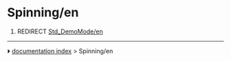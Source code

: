 # Spinning/en
1.  REDIRECT [Std_DemoMode/en](Std_DemoMode/en.md)



---
⏵ [documentation index](../README.md) > Spinning/en

